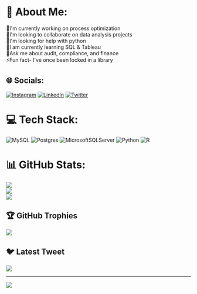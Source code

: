 # 💫 About Me:
🌿I'm currently working on process optimization<br>🚻I'm looking to collaborate on data analysis projects<br>🤝I'm looking for help with python<br>📝I am currently learning SQL & Tableau<br>🎯Ask me about audit, compliance, and finance<br>⚡Fun fact- I've once been locked in a library<br>


## 🌐 Socials:
[![Instagram](https://img.shields.io/badge/Instagram-%23E4405F.svg?logo=Instagram&logoColor=white)](https://instagram.com/olaoluwayimikaakiri) [![LinkedIn](https://img.shields.io/badge/LinkedIn-%230077B5.svg?logo=linkedin&logoColor=white)](https://linkedin.com/in/olaonipekun-olayinka) [![Twitter](https://img.shields.io/badge/Twitter-%231DA1F2.svg?logo=Twitter&logoColor=white)](https://twitter.com/@HolaHola) 

# 💻 Tech Stack:
![MySQL](https://img.shields.io/badge/mysql-%2300f.svg?style=for-the-badge&logo=mysql&logoColor=white) ![Postgres](https://img.shields.io/badge/postgres-%23316192.svg?style=for-the-badge&logo=postgresql&logoColor=white) ![MicrosoftSQLServer](https://img.shields.io/badge/Microsoft%20SQL%20Sever-CC2927?style=for-the-badge&logo=microsoft%20sql%20server&logoColor=white) ![Python](https://img.shields.io/badge/python-3670A0?style=for-the-badge&logo=python&logoColor=ffdd54) ![R](https://img.shields.io/badge/r-%23276DC3.svg?style=for-the-badge&logo=r&logoColor=white)
# 📊 GitHub Stats:
![](https://github-readme-stats.vercel.app/api?username=OlayinkaRuth&theme=city_light&hide_border=false&include_all_commits=false&count_private=true)<br/>
![](https://github-readme-streak-stats.herokuapp.com/?user=OlayinkaRuth&theme=city_light&hide_border=false)<br/>
![](https://github-readme-stats.vercel.app/api/top-langs/?username=OlayinkaRuth&theme=city_light&hide_border=false&include_all_commits=false&count_private=true&layout=compact)

## 🏆 GitHub Trophies
![](https://github-profile-trophy.vercel.app/?username=OlayinkaRuth&theme=radical&no-frame=false&no-bg=true&margin-w=4)

## 🐦 Latest Tweet
[![](https://gtce.itsvg.in/api?username=@HolaHola)](https://github.com/VishwaGauravIn/github-twitter-card-embed)

---
[![](https://visitcount.itsvg.in/api?id=OlayinkaRuth&icon=0&color=0)](https://visitcount.itsvg.in)

<!-- Proudly created with GPRM ( https://gprm.itsvg.in ) -->
